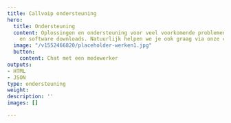 ```yaml
---
title: Callvoip ondersteuning
hero:
  title: Ondersteuning
  content: Oplossingen en ondersteuning voor veel voorkomende problemen. Handige artikelen
    en software downloads. Natuurlijk helpen we je ook graag via onze chat.
  image: "/v1552466820/placeholder-werken1.jpg"
  button:
    content: Chat met een medewerker
outputs:
- HTML
- JSON
type: ondersteuning
weight:
description: ''
images: []

---
```

